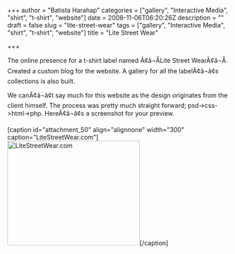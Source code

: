 +++
author = "Batista Harahap"
categories = ["gallery", "Interactive Media", "shirt", "t-shirt", "website"]
date = 2008-11-06T06:20:26Z
description = ""
draft = false
slug = "lite-street-wear"
tags = ["gallery", "Interactive Media", "shirt", "t-shirt", "website"]
title = "Lite Street Wear"

+++


The online presence for a t-shirt label named Ã¢â¬ÅLite Street WearÃ¢â¬Å. Created a custom blog for the website. A gallery for all the labelÃ¢â¬â¢s collections is also built.

We canÃ¢â¬â¢t say much for this website as the design originates from the client himself. The process was pretty much straight forward; psd-&gt;css-&gt;html-&gt;php. HereÃ¢â¬â¢s a screenshot for your preview.

[caption id="attachment_50" align="alignnone" width="300" caption="LiteStreetWear.com"]<a href="http://www.bango29.com/go/wp-content/uploads/2008/11/lite.jpg" rel="lightbox"><img class="size-medium wp-image-50" title="LiteStreetWear.com" src="http://www.bango29.com/go/wp-content/uploads/2008/11/lite-300x237.jpg" alt="LiteStreetWear.com" width="300" height="237" /></a>[/caption]